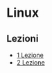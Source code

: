 # Linux

## Lezioni

- [1 Lezione](Lezioni/1_Lezione/Readme.md)
- [2 Lezione](Lezioni/2_Lezione/Readme.md)